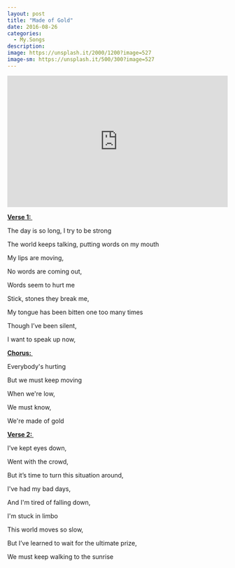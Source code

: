 ```yaml
---
layout: post
title: "Made of Gold"
date: 2016-08-26
categories:
  - My.Songs
description: 
image: https://unsplash.it/2000/1200?image=527
image-sm: https://unsplash.it/500/300?image=527
---
```

<iframe width="100%" height="300" scrolling="no" frameborder="no" src="https://w.soundcloud.com/player/?url=https%3A//api.soundcloud.com/tracks/280743652&amp;color=%23ff5500&amp;auto_play=false&amp;hide_related=false&amp;show_comments=true&amp;show_user=true&amp;show_reposts=false&amp;show_teaser=true&amp;visual=true"></iframe>

<strong><u>Verse 1: </u></strong>

The day is so long, I try to be strong

The world keeps talking, putting words on my mouth

My lips are moving,

No words are coming out,

Words seem to hurt me

Stick, stones they break me,

My tongue has been bitten one too many times

Though I’ve been silent,

I want to speak up now,

<strong><u>Chorus: </u></strong>

Everybody's hurting

But we must keep moving

When we're low,

We must know,

We're made of gold

<strong><u>Verse 2: </u></strong>

I’ve kept eyes down,

Went with the crowd,

But it’s time to turn this situation around,

I've had my bad days,

And I'm tired of falling down,

I'm stuck in limbo

This world moves so slow,

But I’ve learned to wait for the ultimate prize,

We must keep walking to the sunrise